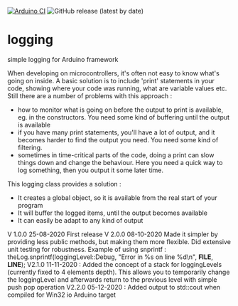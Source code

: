 [![Arduino CI](https://github.com/Strooom/logging/workflows/Arduino_CI/badge.svg)](https://github.com/marketplace/actions/arduino_ci)
![GitHub release (latest by date)](https://img.shields.io/github/v/release/strooom/logging?color=green)

# logging
simple logging for Arduino framework

When developing on microcontrollers, it's often not easy to know what's going on inside.
A basic solution is to include 'print' statements in your code, showing where your code was running, what are variable values etc.
Still there are a number of problems with this approach :
* how to monitor what is going on before the output to print is available, eg. in the constructors. You need some kind of buffering until the output is available
* if you have many print statements, you'll have a lot of output, and it becomes harder to find the output you need. You need some kind of filtering.
* sometimes in time-critical parts of the code, doing a print can slow things down and change the behaviour. Here you need a quick way to log something, then you output it some later time.

This logging class provides a solution :
* It creates a global object, so it is available from the real start of your program
* It will buffer the logged items, until the output becomes available
* It can easily be adapt to any kind of output

V 1.0.0 25-08-2020 First release
V 2.0.0 08-10-2020 Made it simpler by providing less public methods, but making them more flexible. Did extensive unit testing for robustness.
Example of using snprintf :  theLog.snprintf(loggingLevel::Debug, "Error in %s on line %d\n", __FILE__, __LINE__);
V2.1.0 11-11-2020 : Added the concept of a stack for loggingLevels (currently fixed to 4 elements depth). This allows you to temporarily change the loggingLevel and afterwards return to the previous level with simple push pop operation
V2.2.0 05-12-2020 : Added output to std::cout when compiled for Win32 io Arduino target
